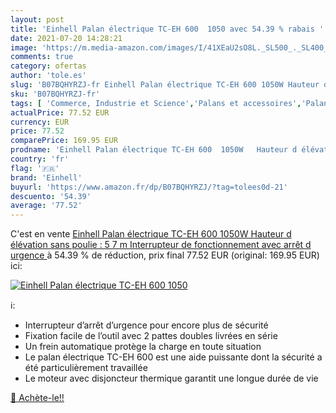```yaml
---
layout: post
title: 'Einhell Palan électrique TC-EH 600  1050 avec 54.39 % rabais '
date: 2021-07-20 14:28:21
image: 'https://m.media-amazon.com/images/I/41XEaU2sO8L._SL500_._SL400_.jpg'
comments: true
category: ofertas
author: 'tole.es'
slug: 'B07BQHYRZJ-fr Einhell Palan électrique TC-EH 600 1050W Hauteur d...'
sku: 'B07BQHYRZJ-fr'
tags: [ 'Commerce, Industrie et Science','Palans et accessoires','Palans à moteur','Palans électriques','Produits de manutention','Produits de tirage et levage','einhell', ]
actualPrice: 77.52 EUR
currency: EUR
price: 77.52
comparePrice: 169.95 EUR
prodname: 'Einhell Palan électrique TC-EH 600  1050W   Hauteur d élévation sans poulie : 5 7 m  Interrupteur de fonctionnement avec arrêt d urgence '
country: 'fr'
flag: '🇫🇷'
brand: 'Einhell'
buyurl: 'https://www.amazon.fr/dp/B07BQHYRZJ/?tag=tolees0d-21'
descuento: '54.39'
average: '77.52'
---
```


C'est en vente [Einhell Palan électrique TC-EH 600  1050W   Hauteur d élévation sans poulie : 5 7 m  Interrupteur de fonctionnement avec arrêt d urgence ](https://www.amazon.fr/dp/B07BQHYRZJ/?tag=tolees0d-21)  à  54.39 % de réduction, prix final  77.52 EUR (original: 169.95 EUR) ici:

[![Einhell Palan électrique TC-EH 600  1050](https://m.media-amazon.com/images/I/41XEaU2sO8L._SL500_._SL400_.jpg)](https://www.amazon.fr/dp/B07BQHYRZJ/?tag=tolees0d-21)

ℹ️:

- Interrupteur d’arrêt d’urgence pour encore plus de sécurité
- Fixation facile de l’outil avec 2 pattes doubles livrées en série
- Un frein automatique protège la charge en toute situation
- Le palan électrique TC-EH 600 est une aide puissante dont la sécurité a été particulièrement travaillée
- Le moteur avec disjoncteur thermique garantit une longue durée de vie

[🛒 Achète-le!!](https://www.amazon.fr/dp/B07BQHYRZJ/?tag=tolees0d-21)
